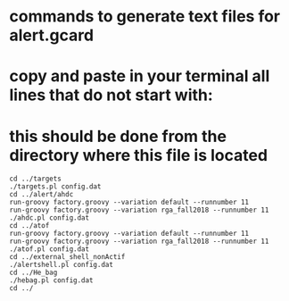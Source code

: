 # commands to generate text files for alert.gcard
# copy and paste in your terminal all lines that do not start with:
# this should be done from the directory where this file is located

```
cd ../targets
./targets.pl config.dat
cd ../alert/ahdc
run-groovy factory.groovy --variation default --runnumber 11
run-groovy factory.groovy --variation rga_fall2018 --runnumber 11
./ahdc.pl config.dat
cd ../atof
run-groovy factory.groovy --variation default --runnumber 11
run-groovy factory.groovy --variation rga_fall2018 --runnumber 11
./atof.pl config.dat
cd ../external_shell_nonActif
./alertshell.pl config.dat
cd ../He_bag
./hebag.pl config.dat
cd ../
```
